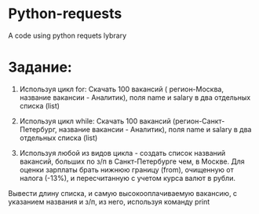 # Python-requests
A code using python requets lybrary

# Задание:
1) Используя цикл for:
    Скачать 100 вакансий ( регион-Москва, название вакансии - Аналитик), поля name и salary в два отдельных списка (list)

2) Используя цикл while:
    Скачать 100 вакансий (регион-Санкт-Петербург, название вакансии - Аналитик), поля name и salary   в два отдельных списка (list)
  
3) Используя любой из видов цикла - создать список названий вакансий, больших по з/п в Санкт-Петербурге чем, в Москве. Для оценки зарплаты 
    брать нижнюю границу (from), очищенную от налога (-13%), и пересчитанную с учетом курса валют в рубли. 

Вывести длину списка, и самую высокооплачиваемую вакансию, с указанием названия и з/п, из него, используя команду print

